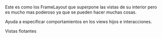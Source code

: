 Este es como los FrameLayout que superpone las vistas
de su interior pero es mucho mas poderoso ya que se pueden hacer muchas cosas.

Ayuda a especificar comportamientos en los views hijos e interacciones.

Vistas flotantes